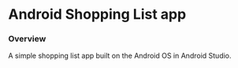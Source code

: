 # Android Shopping List app
### Overview
A simple shopping list app built on the Android OS in Android Studio. 
